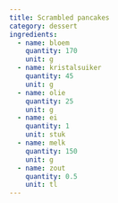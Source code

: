 ```yaml
---
title: Scrambled pancakes
category: dessert
ingredients:
  - name: bloem
    quantity: 170
    unit: g
  - name: kristalsuiker
    quantity: 45
    unit: g
  - name: olie
    quantity: 25
    unit: g
  - name: ei
    quantity: 1
    unit: stuk
  - name: melk
    quantity: 150
    unit: g
  - name: zout
    quantity: 0.5
    unit: tl
---
```


<Recipe />
